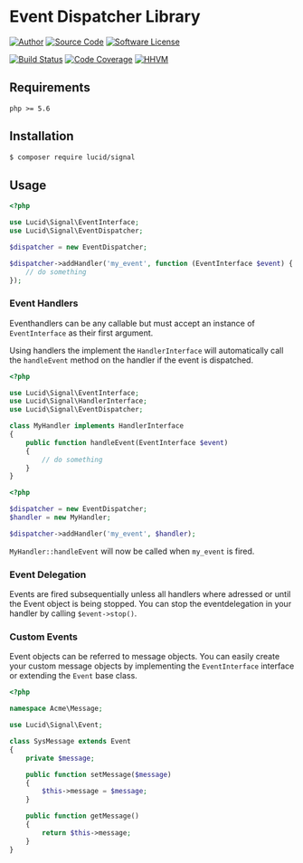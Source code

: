# Event Dispatcher Library

[![Author](http://img.shields.io/badge/author-iwyg-blue.svg?style=flat-square)](https://github.com/iwyg)
[![Source Code](http://img.shields.io/badge/source-lucid/signal-blue.svg?style=flat-square)](https://github.com/lucidphp/signal/tree/master)
[![Software License](https://img.shields.io/badge/license-MIT-brightgreen.svg?style=flat-square)](https://github.com/lucidphp/signal/blob/master/LICENSE.md)

[![Build Status](https://img.shields.io/travis/lucidphp/signal/master.svg?style=flat-square)](https://travis-ci.org/lucidphp/signal)
[![Code Coverage](https://img.shields.io/coveralls/lucidphp/signal/master.svg?style=flat-square)](https://coveralls.io/r/lucidphp/signal)
[![HHVM](https://img.shields.io/hhvm/lucid/signal/dev-master.svg?style=flat-square)](http://hhvm.h4cc.de/package/lucid/signal)	

## Requirements

```
php >= 5.6
```

## Installation

```bash
$ composer require lucid/signal
```

## Usage

```php
<?php

use Lucid\Signal\EventInterface;
use Lucid\Signal\EventDispatcher;

$dispatcher = new EventDispatcher;

$dispatcher->addHandler('my_event', function (EventInterface $event) {
	// do something
});
```

### Event Handlers

Eventhandlers can be any callable but must accept an instance of `EventInterface`
as their first argument.

Using handlers the implement the `HandlerInterface` will automatically call the `handleEvent` method on the handler if the event is dispatched.

```php
<?php

use Lucid\Signal\EventInterface;
use Lucid\Signal\HandlerInterface;
use Lucid\Signal\EventDispatcher;

class MyHandler implements HandlerInterface
{
	public function handleEvent(EventInterface $event)
	{
		// do something
	}
}
```

```php
<?php

$dispatcher = new EventDispatcher;
$handler = new MyHandler;

$dispatcher->addHandler('my_event', $handler);

```

`MyHandler::handleEvent` will now be called when `my_event` is fired.

### Event Delegation

Events are fired subsequentially unless all handlers where adressed or until
the Event object is being stopped. You can stop the eventdelegation in your
handler by calling `$event->stop()`.

### Custom Events

Event objects can be referred to message objects. You can easily create your
custom message objects by implementing the `EventInterface` interface or
extending the `Event` base class.

```php
<?php

namespace Acme\Message;

use Lucid\Signal\Event;

class SysMessage extends Event
{
	private $message;

	public function setMessage($message)
	{
		$this->message = $message;
	}

	public function getMessage()
	{
		return $this->message;
	}
}
```
